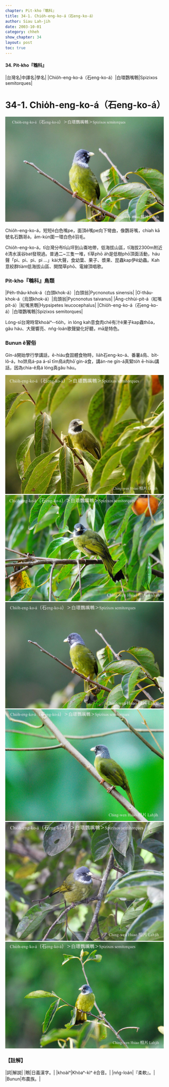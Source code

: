 ```yaml
---
chapter: Pit-kho『鵯科』
title: 34-1. Chio̍h-eng-ko-á（石eng-ko-á）
author: Siau Lah-jih
date: 2003-10-01
category: chheh
show_chapter: 34
layout: post
toc: true
---
```


#### 34. Pit-kho『鵯科』


|台灣名|中譯名|學名|
|Chio̍h-eng-ko-á（石eng-ko-á）|白環鸚嘴鵯|Spizixos semitorques|

# 34-1. Chio̍h-eng-ko-á（石eng-ko-á）

![](../too5/34/34-1-6.Chio̍h-eng-ko-á.jpg)


Chio̍h-eng-ko-á，短短ê白色嘴pe，面頂ê嘴pe向下彎曲，像鸚哥嘴，chiah kā號名石鸚哥á，ām-kún圍一環白色ê羽毛。

Chio̍h-eng-ko-á，tī台灣分布tī山坪到山崙地帶，低海拔山區，tī海拔2300m附近ê清水溪谷bat發現過。普通二~三隻一堆，tī草phō a̍h是低樹phō頂面活動，háu聲「pi、pi、pi、pi …」kài大聲，食幼葉、果子、漿果、昆蟲kap伊ê幼蟲。Kah意絞群tiàm低海拔山區、開闊草phō、電線頂唱歌。



### Pit-kho『鵯科』鳥類

|Pe̍h-thâu-khok-á（白頭khok-á）|白頭翁|Pycnonotus sinensis|
|O͘-thâu-khok-á（烏頭khok-á）|烏頭翁|Pycnonotus taivanus|
|Âng-chhùi-pit-á（紅嘴pit-á）|紅嘴黑鵯|Hypsipetes leucocephalus|
|Chio̍h-eng-ko-á（石eng-ko-á）|白環鸚嘴鵯|Spizixos semitorques|

Lóng-sī台灣時常khoàiⁿ--tio̍h，in lóng kah意食肉chē有汁ê果子kap蟲thōa，gâu háu、大聲響亮、nńg-loán歌聲變化好聽，mā是特色。


### Bunun ê習俗

Gín-á開始學行學講話，ē-hiáu食固體食物時，lia̍h石eng-ko-á、番薯á鳥、bi̍t-lô-á，ho͘烘鳥á-pa á-sī tīm鳥á肉hō͘ gín-á食，講án-ne gín-á真緊to̍h ē-hiáu講話，因為chia-ê鳥á lóng真gâu háu。

![](../too5/34/34-1-2.Chio̍h-eng-ko-á.jpg)
![](../too5/34/34-1-4.Chio̍h-eng-ko-á.jpg)
![](../too5/34/34-1-5.Chio̍h-eng-ko-á.jpg)
![](../too5/34/34-1-7.Chio̍h-eng-ko-á.jpg)
![](../too5/34/34-1-1.Chio̍h-eng-ko-á.jpg)
![](../too5/34/34-1-3.Chio̍h-eng-ko-á.jpg)




### 【註解】

|詞|解說|
|鵯|日義漢字。|
|khoàiⁿ|Khòaⁿ-kìⁿ ê合音。|
|nńg-loán|『柔軟』。|
|Bunun|布農族。|

